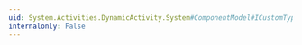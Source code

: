 ```yaml
---
uid: System.Activities.DynamicActivity.System#ComponentModel#ICustomTypeDescriptor#GetDefaultEvent
internalonly: False
---
```

